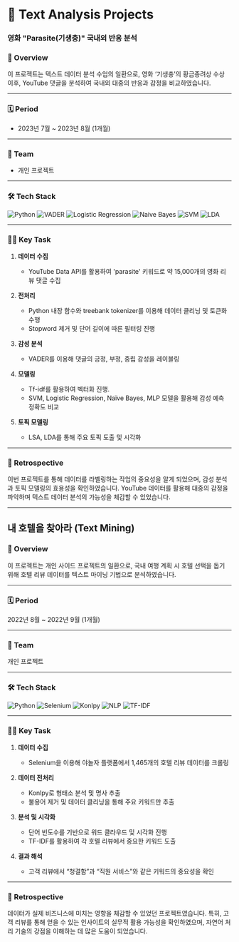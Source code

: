 # 📝 Text Analysis Projects

###  영화 "Parasite(기생충)" 국내외 반응 분석 

### 📖 Overview
이 프로젝트는 텍스트 데이터 분석 수업의 일환으로, 영화 ‘기생충’의 황금종려상 수상 이후, YouTube 댓글을 분석하여 국내외 대중의 반응과 감정을 비교하였습니다.

---

### 🗓️ Period
- 2023년 7월 ~ 2023년 8월 (1개월)

---

### 👥 Team
- 개인 프로젝트 
---

### 🛠️ Tech Stack
![Python](https://img.shields.io/badge/Python-3776AB?style=for-the-badge&logo=python&logoColor=white) ![VADER](https://img.shields.io/badge/VADER-NLP-green?style=for-the-badge) ![Logistic Regression](https://img.shields.io/badge/Logistic%20Regression-FF6F00?style=for-the-badge) ![Naive Bayes](https://img.shields.io/badge/Naive%20Bayes-blue?style=for-the-badge) ![SVM](https://img.shields.io/badge/SVM-purple?style=for-the-badge) ![LDA](https://img.shields.io/badge/LDA-orange?style=for-the-badge) 

---

### 🧑‍💻 Key Task
1. **데이터 수집**
   - YouTube Data API를 활용하여 'parasite' 키워드로 약 15,000개의 영화 리뷰 댓글 수집

2. **전처리**
   - Python 내장 함수와 treebank tokenizer를 이용해 데이터 클리닝 및 토큰화 수행
   - Stopword 제거 및 단어 길이에 따른 필터링 진행

3. **감성 분석**
   - VADER를 이용해 댓글의 긍정, 부정, 중립 감성을 레이블링

4. **모델링**
   - Tf-idf를 활용하여 벡터화 진행.
   - SVM, Logistic Regression, Naïve Bayes, MLP 모델을 활용해 감성 예측 정확도 비교

5. **토픽 모델링**
   - LSA, LDA를 통해 주요 토픽 도출 및 시각화

---

### 🌟 Retrospective
이번 프로젝트를 통해 데이터를 라벨링하는 작업의 중요성을 알게 되었으며, 감성 분석과 토픽 모델링의 효용성을 확인하였습니다. YouTube 데이터를 활용해 대중의 감정을 파악하며 텍스트 데이터 분석의 가능성을 체감할 수 있었습니다.

---

## 내 호텔을 찾아라 (Text Mining)

### 📖 Overview
이 프로젝트는 개인 사이드 프로젝트의 일환으로, 국내 여행 계획 시 호텔 선택을 돕기 위해 호텔 리뷰 데이터를 텍스트 마이닝 기법으로 분석하였습니다.

---

### 🗓️ Period
2022년 8월 ~ 2022년 9월 (1개월)

---

### 👥 Team
개인 프로젝트 

---

### 🛠️ Tech Stack
![Python](https://img.shields.io/badge/Python-3776AB?style=for-the-badge&logo=python&logoColor=white) ![Selenium](https://img.shields.io/badge/Selenium-43B02A?style=for-the-badge&logo=selenium&logoColor=white) 
![Konlpy](https://img.shields.io/badge/Konlpy-00BFFF?style=for-the-badge) ![NLP](https://img.shields.io/badge/NLP-blue?style=for-the-badge) ![TF-IDF](https://img.shields.io/badge/TF-IDF-yellowgreen?style=for-the-badge)

---

### 🧑‍💻 Key Task
1. **데이터 수집**
   - Selenium을 이용해 야놀자 플랫폼에서 1,465개의 호텔 리뷰 데이터를 크롤링

2. **데이터 전처리**
   - Konlpy로 형태소 분석 및 명사 추출
   - 불용어 제거 및 데이터 클리닝을 통해 주요 키워드만 추출

3. **분석 및 시각화**
   - 단어 빈도수를 기반으로 워드 클라우드 및 시각화 진행
   - TF-IDF를 활용하여 각 호텔 리뷰에서 중요한 키워드 도출

4. **결과 해석**
   - 고객 리뷰에서 “청결함”과 “직원 서비스”와 같은 키워드의 중요성을 확인

---

### 🌟 Retrospective
데이터가 실제 비즈니스에 미치는 영향을 체감할 수 있었던 프로젝트였습니다. 특히, 고객 리뷰를 통해 얻을 수 있는 인사이트의 실무적 활용 가능성을 확인하였으며, 자연어 처리 기술의 강점을 이해하는 데 많은 도움이 되었습니다.
